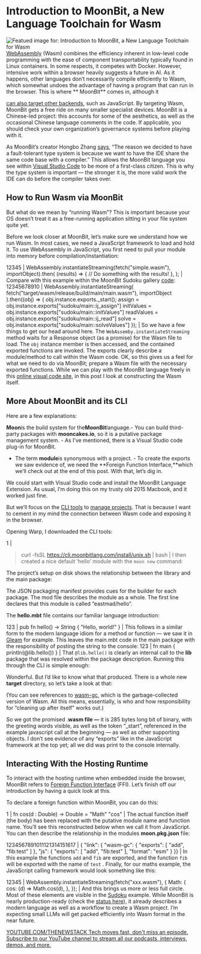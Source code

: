 # Introduction to MoonBit, a New Language Toolchain for Wasm
![Featued image for: Introduction to MoonBit, a New Language Toolchain for Wasm](https://cdn.thenewstack.io/media/2024/07/27dabd2f-john-ruddock-kefjvnqlr94-unsplash-1024x683.jpg)
[WebAssembly](https://thenewstack.io/webassembly/) (Wasm) combines the efficiency inherent in low-level code programming with the ease of component transportability typically found in Linux containers. In some respects, it competes with Docker. However, intensive work within a browser heavily suggests a future in AI.
As it happens, other languages don’t necessarily compile efficiently to Wasm, which somewhat undoes the advantage of having a program that can run in the browser. This is where ** MoonBit** comes in, although it

[can also target other backends](https://thenewstack.io/moonbit-wasm-optimized-language-creates-less-code-than-rust/), such as JavaScript. By targeting Wasm, MoonBit gets a free ride on many smaller specialist devices.
MoonBit is a Chinese-led project: this accounts for some of the aesthetics, as well as the occasional Chinese language comments in the code. If applicable, you should check your own organization’s governance systems before playing with it.

As MoonBit’s creator Hongbo Zhang [says](https://thenewstack.io/moonbit-wasm-optimized-language-creates-less-code-than-rust/), “The reason we decided to have a fault-tolerant type system is because we want to have the IDE share the same code base with a compiler.” This allows the MoonBit language you see within [Visual Studio Code](https://try.moonbitlang.com/) to be more of a first-class citizen. This is why the type system is important — the stronger it is, the more valid work the IDE can do before the compiler takes over.

## How to Run Wasm via MoonBit
But what do we mean by “running Wasm”? This is important because your OS doesn’t treat it as a free-running application sitting in your file system quite yet.

Before we look closer at MoonBit, let’s make sure we understand how we run Wasm. In most cases, we need a JavaScript framework to load and hold it. To use WebAssembly in JavaScript, you first need to pull your module into memory before compilation/instantiation:

12345 |
WebAssembly.instantiateStreaming(fetch("simple.wasm"), importObject).then( (results) => { // Do something with the results! }, ); |
Compare with this example within the MoonBit Sudoku gallery [code](https://www.moonbitlang.com/gallery/sudoku/):
12345678910 |
WebAssembly.instantiateStreaming( fetch("target/wasm/release/build/main/main.wasm"), importObject ).then((obj) => { obj.instance.exports._start(); assign = obj.instance.exports["sudoku/main::ij_assign"] initValues = obj.instance.exports["sudoku/main::initValues"] readValues = obj.instance.exports["sudoku/main::ij_read"] solve = obj.instance.exports["sudoku/main::solveValues"] }); |
So we have a few things to get our head around here. The `WebAssemby.instantiateStreaming`
method waits for a Response object (as a promise) for the Wasm file to load. The `obj`
instance member is then accessed, and the contained exported functions are invoked. The exports clearly describe a module/method to call within the Wasm code.
OK, so this gives us a feel for what we need to do via MoonBit; prepare a Wasm file with the necessary exported functions. While we can play with the MoonBit language freely in this [online visual code site](https://try.moonbitlang.com/), in this post I look at constructing the Wasm itself.

## More About MoonBit and its CLI
Here are a few explanations:

**Moon**is the build system for the**MoonBit**language.- You can build third-party packages with
**mooncakes.io**, so it is a putative package management system. - As I’ve mentioned, there is a Visual Studio code plug-in for MoonBit.
- The term
**module**is synonymous with a project. - To create the exports we saw evidence of, we need the
**Foreign Function Interface,**which we’ll check out at the end of this post.
With that, let’s dig in.

We could start with Visual Studio code and install the MoonBit Language Extension. As usual, I’m doing this on my trusty old 2015 Macbook, and it worked just fine.

But we’ll focus on the [CLI tools](https://www.moonbitlang.com/download/) to [manage projects](https://www.moonbitlang.com/docs/build-system-tutorial). That is because I want to cement in my mind the connection between Wasm code and exposing it in the browser.

Opening Warp, I downloaded the CLI tools:

1 |
> curl -fsSL https://cli.moonbitlang.com/install/unix.sh | bash |
I then created a nice default ‘hello’ module with the `moon new`
command:

The project’s setup on disk shows the relationship between the library and the main package:

The JSON packaging manifest provides cues for the builder for each package. The mod file describes the module as a whole. The first line declares that this module is called “eastmad/hello”.

The **hello.mbt** file contains our familiar language introduction:

123 |
pub fn hello() -> String { "Hello, world!" } |
This follows in a similar form to the modern language idiom for a method or function — we saw it in [Gleam](https://thenewstack.io/introduction-to-gleam-a-new-functional-programming-language/) for example. This leaves the main.mbt code in the main package with the responsibility of posting the string to the console:
123 |
fn main { println(@lib.hello()) } |
That `@lib.hello()`
is clearly an internal call to the **lib** package that was resolved within the package description.
Running this through the CLI is simple enough:

Wonderful. But I’d like to know what that produced. There is a whole new **target** directory, so let’s take a look at that:

(You can see references to [wasm-gc](https://developer.chrome.com/blog/wasmgc#traditional_methods_of_porting_languages_to_the_wasm_runtime), which is the garbage-collected version of Wasm. All this means, essentially, is who and how responsibility for “cleaning up after itself” works out.)

So we got the promised .**wasm file —** it is 285 bytes long bit of binary, with the greeting words visible, as well as the token “_start”, referenced in the example javascript call at the beginning — as well as other supporting objects. I don’t see evidence of any “exports” like in the JavaScript framework at the top yet; all we did was print to the console internally.

## Interacting With the Hosting Runtime
To interact with the hosting runtime when embedded inside the browser, MoonBit refers to [Foreign Function Interface](https://www.moonbitlang.com/docs/ffi-and-wasm-host) (FFI). Let’s finish off our introduction by having a quick look at this.

To declare a foreign function within MoonBit, you can do this:

1 |
fn cos(d : Double) -> Double = "Math" "cos" |
The actual function itself (the body) has been replaced with the putative module name and function name. You’ll see this reconstructed below when we call it from JavaScript.
You can then describe the relationship in the modules **moon.pkg.json** file:

1234567891011121314151617 |
{ "link": { "wasm-gc": { "exports": [ "add", "fib:test" ] }, "js": { "exports": [ "add", "fib:test" ], "format": "esm" } }} |
In this example the functions `add`
and `fib`
are exported, and the function `fib`
will be exported with the name of `test`
.
Finally, for our maths example, the JavaScript calling framework would look something like this:

12345 |
WebAssembly.instantiateStreaming(fetch("xxx.wasm"), { Math: { cos: (d) => Math.cos(d), }, }); |
And this brings us more or less full circle. Most of these elements are visible in the [Sudoku](https://www.moonbitlang.com/gallery/sudoku/) example.
While MoonBit is nearly production-ready (check the [status here](https://www.moonbitlang.com/docs/syntax)), it already describes a modern language as well as a workflow to create a Wasm project. I’m expecting small LLMs will get packed efficiently into Wasm format in the near future.

[
YOUTUBE.COM/THENEWSTACK
Tech moves fast, don't miss an episode. Subscribe to our YouTube
channel to stream all our podcasts, interviews, demos, and more.
](https://youtube.com/thenewstack?sub_confirmation=1)